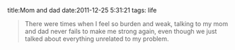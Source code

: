 title:Mom and dad
date:2011-12-25 5:31:21
tags: life

> There were times when I feel so burden and weak, talking to my mom and dad never fails to make me strong again, even though we just talked about everything unrelated to my problem.

    
